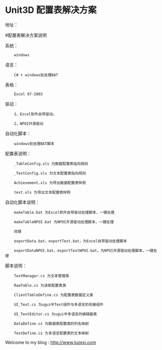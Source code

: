 Unit3D 配置表解决方案
===========
地址：

#配置表解决方案说明

系统：

		windows

语言：

		C# + windows批处理BAT

表格：

		Excel 97-2003

驱动：

		1，Excel软件自带驱动。

		2，NPOI开源驱动

自动化脚本：

		windows批处理BAT脚本

配置表说明：

		_TableConfig.xls 为数据配置表指向规则

		_TextConfig.xls 为文本配置表指向规则

		Achievement.xls 为导出数据配置表样例

		text.xls 为导出文本配置表样例

自动化脚本说明：

		makeTable.bat 为Excel软件自带驱动处理脚本，一键处理

		makeTableNPOI.bat 为NPOI开源驱动处理脚本，一键处理

		同理

		exportData.bat，exportText.bat，为Excel自带驱动处理脚本

		exportDataNPOI.bat，exportTextNPOI.bat，为NPOI开源驱动处理脚本，一键处理

脚本说明：

		TextManager.cs 为文本管理类

		RawTable.cs 为读取配置表类

		ClientTableDefine.cs 为配置表数据定义类

		UI_Text.cs 为ugui中Text组件与多语言的衔接组件

		UI_TextEditor.cs 为ugui中多语言的编辑器类

		DataDefine.cs 为数据表配置类的列名映射

		TextDefine.cs 为多语言配置表的文本映射

Welcome to my blog : http://www.luzexi.com <br>
